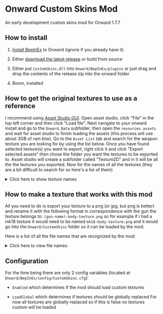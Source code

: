 # Onward Custom Skins Mod 
An early development custom skins mod for Onward 1.7.7

## How to install

1. [Install BepInEx](https://github.com/BepInEx/BepInEx/wiki/Installation) to Onward (ignore if you already have it)

2. Either [download the latest release](https://github.com/Zman2024/Onward-CustomSkins/releases/latest) or build from source

3. Either put `CustomSkins.dll` into `Onward/BepInEx/plugins` or just drag and drop the contents of the release zip into the onward folder

4. Boom, installed

## How to get the original textures to use as a reference
I recommend using [Asset Studio GUI](https://github.com/Perfare/AssetStudio). Open asset studio, click "File" in the top left corner 
and then click "Load file". Next navigate to your onward install and go to the `Onward_Data` subfolder, then open the `resources.assets`
and wait for asset studio to finish loading the assets (this process will use about 3GB of ram btw). Go to the `Asset List` tab and search 
for the weapon texture you are looking for by using the list below. Once you have found selected texture(s) you want to export, right click it
and click "Export selected assets" then chose the folder you want the textures to be exported to. Asset studio will create a subfolder 
called "Texture2D" and in it will be all the the textures you exported. Now for the names of all the textures (they are a bit difficult to search for
so here's a list of them)

<details>
<summary>Click here to show texture names</summary>

```
 Gun                 Asset Name
MK18:         WPNT_MK18_AlbedoTransparency
Glock17:      glock_17_dif
AK12:         ak12_dif
G3A3:         g3a3_rifle_dif
M16A4:        m16a4_dif
M1911:        T_1911_ALB
MK16:         Rifle_Sand_D
AUG:          aug_diffuse
AK5C:         T_KA5C_ALB
M9:           m9_diffuse
M1014:        m1014_diffuse
MP5:          WPNT_MP5_AlbedoTransparency
P90:          T_SMG90_Albedo
552Commando:  552_commando_diff
M249:         m249_body_dif
M40A5:        m40a5_body_dif
MK17:         Rifle_Black_D
M39EMR:       m39_dif
TT30:         TT_COL
SKS:          sks_dif
AKM:          akm_diff
Makarov:      makarov_dif
FiveSeven:    fn_five_seven_black_dif
Flaregun:     flare_gun_dif
SPAS-12:      T_Shot12_ALB
Famas:        famas_body_dif
PKM:          pkm_body_dif
SVD:          svd_body_dif
AKS74u:       ak74u_dif
G36C:         g36c_body_diffuse
AS-VAL:       T_KA_Val_Black_ALB
RPG7:         rpg_7_dif
SV98:         sv98_body_dif
G3A3Auto:     g3a3_rifle_dif
```
</details>

## How to make a texture that works with this mod

All you need to do is export your texture to a png (or jpg, but png is better) and rename it with the 
following format in correspondence with the gun the texture belongs to: `(gun-name)-body-texture.png`
so for example if i had a mk18 texture it would need to be named `mk18-body-texture.png` and it would go
into the `Onward/CustomSkins` folder so it can be loaded by the mod. 

Here is a list of all the file names that are recognized by the mod: 
<details>
<summary>Click here to view file names</summary>

```
mk18-body-texture
glock17-body-texture
ak12-body-texture
g3a3-body-texture
m16a4-body-texture
m1911-body-texture
mk16-body-texture
aug-body-texture
ak5c-body-texture
m9-body-texture
m1014-body-texture
mp5-body-texture
p90-body-texture
552commando-body-texture
l86a2-lsw-body-texture
m249-body-texture
m40a5-body-texture
mk17-body-texture
m39emr-body-texture
tt30-body-texture
sks-body-texture
akm-body-texture
makarov-body-texture
fiveseven-body-texture
flaregun-body-texture
spas12-body-texture
famas-body-texture
pkm-body-texture
svd-body-texture
aks74u-body-texture
g36c-body-texture
asval-body-texture
tar21-body-texture
rpg7-body-texture
sv98-body-texture
g3a3-auto-body-texture
```
</details>

## Configuration

For the time being there are only 2 config variables (located at `Onward/BepInEx/config/CustomSkins.cfg`):

* `Enabled` which determines if the mod should load custom textures

* `LoadGlobal` which determines if textures should be globally replaced
For now all textures are globally replaced so if this is false no textures custom will be loaded
